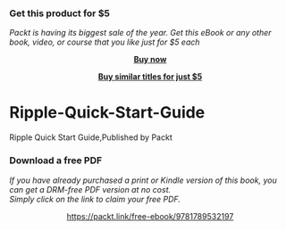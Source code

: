 
### Get this product for $5

<i>Packt is having its biggest sale of the year. Get this eBook or any other book, video, or course that you like just for $5 each</i>


<b><p align='center'>[Buy now](https://packt.link/9781789532197)</p></b>


<b><p align='center'>[Buy similar titles for just $5](https://subscription.packtpub.com/search)</p></b>


# Ripple-Quick-Start-Guide
Ripple Quick Start Guide,Published by Packt
### Download a free PDF

 <i>If you have already purchased a print or Kindle version of this book, you can get a DRM-free PDF version at no cost.<br>Simply click on the link to claim your free PDF.</i>
<p align="center"> <a href="https://packt.link/free-ebook/9781789532197">https://packt.link/free-ebook/9781789532197 </a> </p>